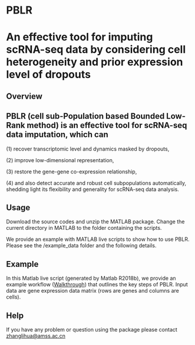 # PBLR
An effective tool for imputing scRNA-seq data by considering cell heterogeneity and prior expression level of dropouts
===============

Overview
--------

PBLR (cell sub-Population based Bounded Low-Rank method) is an effective tool for scRNA-seq data imputation, which can
--
(1) recover transcriptomic level and dynamics masked by dropouts, 

(2) improve low-dimensional representation, 

(3) restore the gene-gene co-expression relationship, 

(4) and also detect accurate and robust cell subpopulations automatically, shedding light its flexibility and generality for scRNA-seq data analysis. 


Usage
-----
Download the source codes and unzip the MATLAB package. Change the current directory in MATLAB to the folder containing the scripts.

We provide an example with MATLAB live scripts to show how to use PBLR. Please see the /example_data folder and the following details.

Example
-----
In this Matlab live script (generated by Matlab R2018b), we provide an example workflow ([Walkthrough](https://github.com/amsszlh/PBLR/blob/master/example_data/Walkthrough_of_PBLR_on_example_data.pdf)) that outlines the key steps of PBLR. Input data are gene expression data matrix (rows are genes and columns are cells). 

Help
-----
If you have any problem or question using the package please contact zhanglihua@amss.ac.cn

